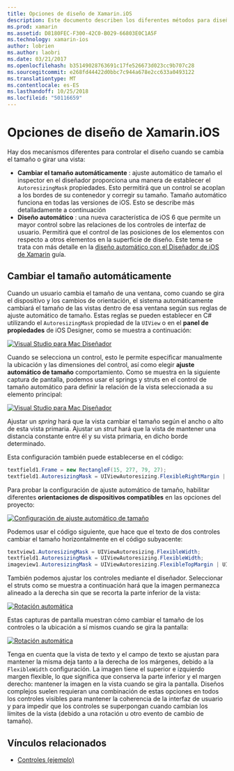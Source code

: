 ```yaml
---
title: Opciones de diseño de Xamarin.iOS
description: Este documento describen los diferentes métodos para diseñar interfaces de usuario de Xamarin.iOS. Describe el ajuste automático de tamaño y el diseño automático.
ms.prod: xamarin
ms.assetid: D8180FEC-F300-42C0-B029-66803E0C1A5F
ms.technology: xamarin-ios
author: lobrien
ms.author: laobri
ms.date: 03/21/2017
ms.openlocfilehash: b35149028763691c17fe526673d023cc9b707c28
ms.sourcegitcommit: e268fd44422d0bbc7c944a678e2cc633a0493122
ms.translationtype: MT
ms.contentlocale: es-ES
ms.lasthandoff: 10/25/2018
ms.locfileid: "50116659"
---
```

# <a name="layout-options-in-xamarinios"></a>Opciones de diseño de Xamarin.iOS

Hay dos mecanismos diferentes para controlar el diseño cuando se cambia el tamaño o girar una vista:

-  **Cambiar el tamaño automáticamente** : ajuste automático de tamaño el inspector en el diseñador proporciona una manera de establecer el `AutoresizingMask` propiedades. Esto permitirá que un control se acoplan a los bordes de su contenedor y corregir su tamaño. Tamaño automático funciona en todas las versiones de iOS. Esto se describe más detalladamente a continuación
-  **Diseño automático** : una nueva característica de iOS 6 que permite un mayor control sobre las relaciones de los controles de interfaz de usuario. Permitirá que el control de las posiciones de los elementos con respecto a otros elementos en la superficie de diseño. Este tema se trata con más detalle en la [diseño automático con el Diseñador de iOS de Xamarin](~/ios/user-interface/designer/designer-auto-layout.md) guía.

## <a name="autosizing"></a>Cambiar el tamaño automáticamente

Cuando un usuario cambia el tamaño de una ventana, como cuando se gira el dispositivo y los cambios de orientación, el sistema automáticamente cambiará el tamaño de las vistas dentro de esa ventana según sus reglas de ajuste automático de tamaño. Estas reglas se pueden establecer en C# utilizando el `AutoresizingMask` propiedad de la `UIView` o en el **panel de propiedades** de iOS Designer, como se muestra a continuación:

 [![](layout-options-images/image41.png "Visual Studio para Mac Diseñador")](layout-options-images/image41.png#lightbox)

Cuando se selecciona un control, esto le permite especificar manualmente la ubicación y las dimensiones del control, así como elegir **ajuste automático de tamaño** comportamiento. Como se muestra en la siguiente captura de pantalla, podemos usar el springs y struts en el control de tamaño automático para definir la relación de la vista seleccionada a su elemento principal:

 [![](layout-options-images/image42.png "Visual Studio para Mac Diseñador")](layout-options-images/image42.png#lightbox)

Ajustar un *spring* hará que la vista cambiar el tamaño según el ancho o alto de esta vista primaria. Ajustar un *strut* hará que la vista de mantener una distancia constante entre él y su vista primaria, en dicho borde determinado.

Esta configuración también puede establecerse en el código:

```csharp
textfield1.Frame = new RectangleF(15, 277, 79, 27);
textfield1.AutoresizingMask = UIViewAutoresizing.FlexibleRightMargin | UIViewAutoresizing.FlexibleBottomMargin;
```


Para probar la configuración de ajuste automático de tamaño, habilitar diferentes **orientaciones de dispositivos compatibles** en las opciones del proyecto:

 [![](layout-options-images/image43a.png "Configuración de ajuste automático de tamaño")](layout-options-images/image43a.png#lightbox)

Podemos usar el código siguiente, que hace que el texto de dos controles cambiar el tamaño horizontalmente en el código subyacente:

```csharp
textview1.AutoresizingMask = UIViewAutoresizing.FlexibleWidth;
textfield1.AutoresizingMask = UIViewAutoresizing.FlexibleWidth;
imageview1.AutoresizingMask = UIViewAutoresizing.FlexibleTopMargin | UIViewAutoresizing.FlexibleLeftMargin;
```


También podemos ajustar los controles mediante el diseñador. Seleccionar el struts como se muestra a continuación hará que la imagen permanezca alineado a la derecha sin que se recorta la parte inferior de la vista:

 [![](layout-options-images/autoresize.png "Rotación automática")](layout-options-images/autoresize.png#lightbox)

Estas capturas de pantalla muestran cómo cambiar el tamaño de los controles o la ubicación a sí mismos cuando se gira la pantalla:

 [![](layout-options-images/image44a.png "Rotación automática")](layout-options-images/image44a.png#lightbox)

Tenga en cuenta que la vista de texto y el campo de texto se ajustan para mantener la misma deja tanto a la derecha de los márgenes, debido a la `FlexibleWidth` configuración. La imagen tiene el superior e izquierdo margen flexible, lo que significa que conserva la parte inferior y el margen derecho: mantener la imagen en la vista cuando se gira la pantalla. Diseños complejos suelen requieran una combinación de estas opciones en todos los controles visibles para mantener la coherencia de la interfaz de usuario y para impedir que los controles se superpongan cuando cambian los límites de la vista (debido a una rotación u otro evento de cambio de tamaño).





## <a name="related-links"></a>Vínculos relacionados

- [Controles (ejemplo)](https://developer.xamarin.com/samples/Controls/)
